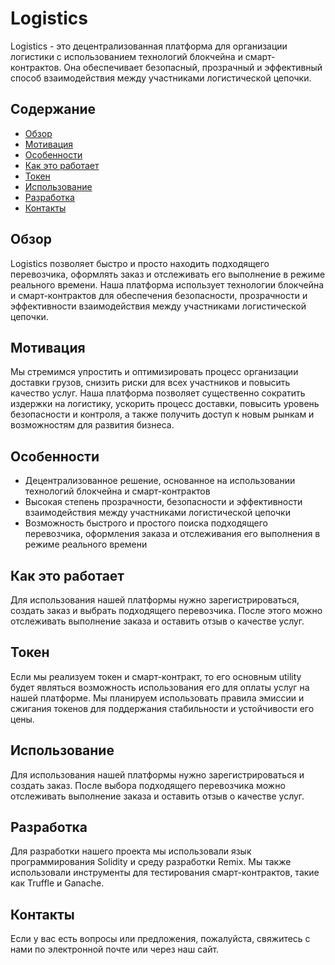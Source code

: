 # Logistics

Logistics - это децентрализованная платформа для организации логистики с использованием технологий блокчейна и смарт-контрактов. Она обеспечивает безопасный, прозрачный и эффективный способ взаимодействия между участниками логистической цепочки.

## Содержание

- [Обзор](#Обзор)
- [Мотивация](#Мотивация)
- [Особенности](#Особенности)
- [Как это работает](#Как-это-работает)
- [Токен](#Токен)
- [Использование](#Использование)
- [Разработка](#Разработка)
- [Контакты](#Контакты)

## Обзор

Logistics позволяет быстро и просто находить подходящего перевозчика, оформлять заказ и отслеживать его выполнение в режиме реального времени. Наша платформа использует технологии блокчейна и смарт-контрактов для обеспечения безопасности, прозрачности и эффективности взаимодействия между участниками логистической цепочки.

## Мотивация

Мы стремимся упростить и оптимизировать процесс организации доставки грузов, снизить риски для всех участников и повысить качество услуг. Наша платформа позволяет существенно сократить издержки на логистику, ускорить процесс доставки, повысить уровень безопасности и контроля, а также получить доступ к новым рынкам и возможностям для развития бизнеса.

## Особенности

- Децентрализованное решение, основанное на использовании технологий блокчейна и смарт-контрактов
- Высокая степень прозрачности, безопасности и эффективности взаимодействия между участниками логистической цепочки
- Возможность быстрого и простого поиска подходящего перевозчика, оформления заказа и отслеживания его выполнения в режиме реального времени

## Как это работает

Для использования нашей платформы нужно зарегистрироваться, создать заказ и выбрать подходящего перевозчика. После этого можно отслеживать выполнение заказа и оставить отзыв о качестве услуг.

## Токен

Если мы реализуем токен и смарт-контракт, то его основным utility будет являться возможность использования его для оплаты услуг на нашей платформе. Мы планируем использовать правила эмиссии и сжигания токенов для поддержания стабильности и устойчивости его цены.

## Использование

Для использования нашей платформы нужно зарегистрироваться и создать заказ. После выбора подходящего перевозчика можно отслеживать выполнение заказа и оставить отзыв о качестве услуг.

## Разработка

Для разработки нашего проекта мы использовали язык программирования Solidity и среду разработки Remix. Мы также использовали инструменты для тестирования смарт-контрактов, такие как Truffle и Ganache.

## Контакты

Если у вас есть вопросы или предложения, пожалуйста, свяжитесь с нами по электронной почте или через наш сайт.
